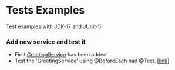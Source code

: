 # Tests Examples
Test examples with JDK-17 and JUnit-5


### Add new service and test it 
* First [GreetingService](https://github.com/meirlustig1983/tests-examples/blob/main/src/main/java/com/ml/testsexamples/services/GreetingService.java) has been added
* Test the 'GreetingService' using @BeforeEach nad @Test. [[link](https://github.com/meirlustig1983/tests-examples/blob/main/src/test/java/com/ml/testsexamples/services/GreetingServiceTest.java)]
